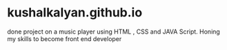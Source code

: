 # kushalkalyan.github.io
done project on a music player using HTML , CSS and JAVA Script. Honing my skills to become front end developer

